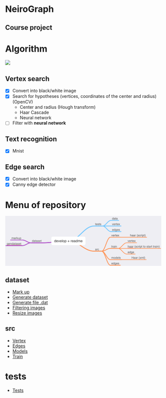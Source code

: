 # NeiroGraph
## Course project

# Algorithm
<image src='alg.png'>

## Vertex search
- [x] Convert into black/white image
- [x] Search for hypotheses (vertices, coordinates of the center and radius) (OpenCV)
    - Center and radius (Hough transform)
    - Haar Cascade
    - Neural network
- [ ] Filter with **neural network**

## Text recognition
- [x] Mnist

## Edge search
- [x] Convert into black/white image
- [x] Canny edge detector

# Menu of repository
<img src='branch-develop.png'>

## dataset
- [Mark up](https://github.com/iu8-nn-2018/NeiroGraph/tree/develop/dataset/markup)
- [Generate dataset](https://github.com/iu8-nn-2018/NeiroGraph/tree/develop/dataset/gendataset)
- [Generate file .dat](https://github.com/iu8-nn-2018/NeiroGraph/tree/develop/dataset/gendat)
- [Filtering images](https://github.com/iu8-nn-2018/NeiroGraph/tree/develop/dataset/filtering_images)
- [Resize images](https://github.com/iu8-nn-2018/NeiroGraph/tree/develop/dataset/resize_images)

## src
- [Vertex](https://github.com/iu8-nn-2018/NeiroGraph/tree/develop/src/vertex)
- [Edges](https://github.com/iu8-nn-2018/NeiroGraph/tree/develop/src/edges)
- [Models](https://github.com/iu8-nn-2018/NeiroGraph/tree/develop/src/models)
- [Train](https://github.com/iu8-nn-2018/NeiroGraph/tree/develop/src/train)

# tests
- [Tests](https://github.com/iu8-nn-2018/NeiroGraph/tree/develop/test)
